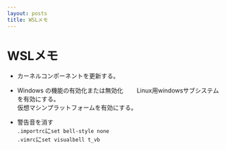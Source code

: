 ```yaml
---
layout: posts
title: WSLメモ
---
```


# WSLメモ

* カーネルコンポーネントを更新する。

* Windows の機能の有効化または無効化　　
Linux用windowsサブシステムを有効にする。  
仮想マシンプラットフォームを有効にする。

* 警告音を消す  
`.importrc`に`set bell-style none`  
`.vimrc`に`set visualbell t_vb`
